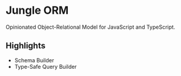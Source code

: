 # Jungle ORM

Opinionated Object-Relational Model for JavaScript and TypeScript.

## Highlights

- Schema Builder
- Type-Safe Query Builder
